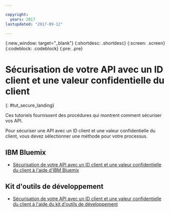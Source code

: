```yaml
---

copyright:
  years: 2017
lastupdated: "2017-09-12"

---
```



{:new_window: target="_blank"}
{:shortdesc: .shortdesc}
{:screen: .screen}
{:codeblock: .codeblock}
{:pre: .pre}

# Sécurisation de votre API avec un ID client et une valeur confidentielle du client
{: #tut_secure_landing}

Ces tutoriels fournissent des procédures qui montrent comment sécuriser vos API.

Pour sécuriser une API avec un ID client et une valeur confidentielle du client, vous devez sélectionner une méthode pour votre processus.

## IBM Bluemix

- [Sécurisation de votre API avec un ID client et une valeur confidentielle du client à l'aide d'IBM Bluemix](tut_secure_id_secret_bm.html)

## Kit d'outils de développement

- [Sécurisation de votre API avec un ID client et une valeur confidentielle du client à l'aide du kit d'outils de développement](tut_secure_id_secret_tk.html)












